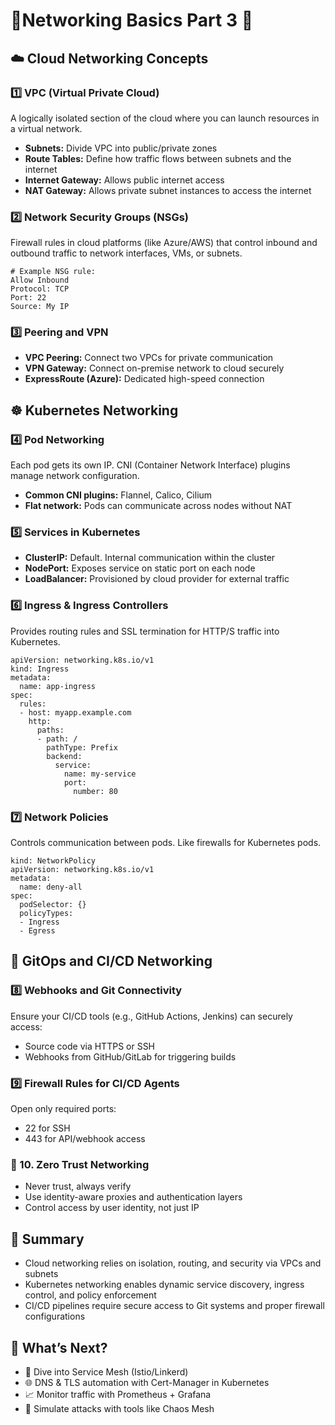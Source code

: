 <!DOCTYPE html>
<html lang="en">
<head>
  <meta charset="UTF-8">
</head>
<body>

  <h1>📅Networking Basics Part 3 🚀</h1>

  <h2>☁️ Cloud Networking Concepts</h2>

  <h3>1️⃣ VPC (Virtual Private Cloud)</h3>
  <p>A logically isolated section of the cloud where you can launch resources in a virtual network.</p>
  <ul>
    <li><strong>Subnets:</strong> Divide VPC into public/private zones</li>
    <li><strong>Route Tables:</strong> Define how traffic flows between subnets and the internet</li>
    <li><strong>Internet Gateway:</strong> Allows public internet access</li>
    <li><strong>NAT Gateway:</strong> Allows private subnet instances to access the internet</li>
  </ul>

  <h3>2️⃣ Network Security Groups (NSGs)</h3>
  <p>Firewall rules in cloud platforms (like Azure/AWS) that control inbound and outbound traffic to network interfaces, VMs, or subnets.</p>
  <pre><code># Example NSG rule:
Allow Inbound
Protocol: TCP
Port: 22
Source: My IP
</code></pre>

  <h3>3️⃣ Peering and VPN</h3>
  <ul>
    <li><strong>VPC Peering:</strong> Connect two VPCs for private communication</li>
    <li><strong>VPN Gateway:</strong> Connect on-premise network to cloud securely</li>
    <li><strong>ExpressRoute (Azure):</strong> Dedicated high-speed connection</li>
  </ul>

  <h2>☸️ Kubernetes Networking</h2>

  <h3>4️⃣ Pod Networking</h3>
  <p>Each pod gets its own IP. CNI (Container Network Interface) plugins manage network configuration.</p>
  <ul>
    <li><strong>Common CNI plugins:</strong> Flannel, Calico, Cilium</li>
    <li><strong>Flat network:</strong> Pods can communicate across nodes without NAT</li>
  </ul>

  <h3>5️⃣ Services in Kubernetes</h3>
  <ul>
    <li><strong>ClusterIP:</strong> Default. Internal communication within the cluster</li>
    <li><strong>NodePort:</strong> Exposes service on static port on each node</li>
    <li><strong>LoadBalancer:</strong> Provisioned by cloud provider for external traffic</li>
  </ul>

  <h3>6️⃣ Ingress & Ingress Controllers</h3>
  <p>Provides routing rules and SSL termination for HTTP/S traffic into Kubernetes.</p>
  <pre><code>apiVersion: networking.k8s.io/v1
kind: Ingress
metadata:
  name: app-ingress
spec:
  rules:
  - host: myapp.example.com
    http:
      paths:
      - path: /
        pathType: Prefix
        backend:
          service:
            name: my-service
            port:
              number: 80
</code></pre>

  <h3>7️⃣ Network Policies</h3>
  <p>Controls communication between pods. Like firewalls for Kubernetes pods.</p>
  <pre><code>kind: NetworkPolicy
apiVersion: networking.k8s.io/v1
metadata:
  name: deny-all
spec:
  podSelector: {}
  policyTypes:
  - Ingress
  - Egress
</code></pre>

  <h2>🔄 GitOps and CI/CD Networking</h2>

  <h3>8️⃣ Webhooks and Git Connectivity</h3>
  <p>Ensure your CI/CD tools (e.g., GitHub Actions, Jenkins) can securely access:
    <ul>
      <li>Source code via HTTPS or SSH</li>
      <li>Webhooks from GitHub/GitLab for triggering builds</li>
    </ul>
  </p>

  <h3>9️⃣ Firewall Rules for CI/CD Agents</h3>
  <p>Open only required ports:
    <ul>
      <li>22 for SSH</li>
      <li>443 for API/webhook access</li>
    </ul>
  </p>

  <h3>🔐 10. Zero Trust Networking</h3>
  <ul>
    <li>Never trust, always verify</li>
    <li>Use identity-aware proxies and authentication layers</li>
    <li>Control access by user identity, not just IP</li>
  </ul>

  <h2>🧠 Summary</h2>
  <ul>
    <li>Cloud networking relies on isolation, routing, and security via VPCs and subnets</li>
    <li>Kubernetes networking enables dynamic service discovery, ingress control, and policy enforcement</li>
    <li>CI/CD pipelines require secure access to Git systems and proper firewall configurations</li>
  </ul>

  <h2>📍 What’s Next?</h2>
  <ul>
    <li>🔐 Dive into Service Mesh (Istio/Linkerd)</li>
    <li>🌐 DNS & TLS automation with Cert-Manager in Kubernetes</li>
    <li>📈 Monitor traffic with Prometheus + Grafana</li>
    <li>🧪 Simulate attacks with tools like Chaos Mesh</li>
  </ul>

</body>
</html>
